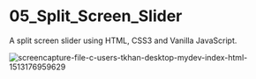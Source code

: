 # 05_Split_Screen_Slider
A split screen slider using HTML, CSS3 and Vanilla JavaScript.

![screencapture-file-c-users-tkhan-desktop-mydev-index-html-1513176959629](https://user-images.githubusercontent.com/32394580/33945079-fcf937d6-dfeb-11e7-99a6-861b36e04b7d.png)
